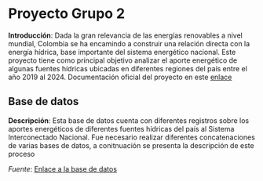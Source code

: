 # Proyecto Grupo 2
**Introducción**: Dada la gran relevancia de las energías renovables a nivel mundial, Colombia se ha encamindo a construir una relación directa con la energía hídrica, base importante del sistema energético nacional. Este proyecto tiene como principal objetivo analizar el aporte energético de algunas fuentes hídricas ubicadas en diferentes regiones del país entre el año 2019 al 2024. Documentación oficial del proyecto en este [enlace](https://docs.google.com/document/d/1n6q818P3u3SP_zAPgCsf90acUZrU_f-vM8FBaTLnppo/edit?usp=sharing)

## Base de datos
**Descripción**: Esta base de datos cuenta con diferentes registros sobre los aportes energéticos de diferentes fuentes hídricas del país al Sistema Interconectado Nacional. Fue necesario realizar diferentes concatenaciones de varias bases de datos, a conitnuación se presenta la descripción de este proceso

_Fuente_: [Enlace a la base de datos](https://www.datos.gov.co/dataset/Aportes-Hidr-ulicos-Energ-a/wa2n-56u4/about_data)
